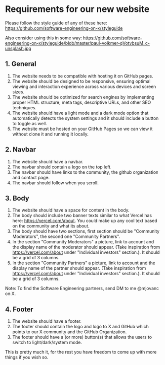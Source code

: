 # Requirements for our new website

Please follow the style guide of any of these here: https://github.com/software-engineering-on-x/styleguide

Also consider using this in some way: https://github.com/software-engineering-on-x/styleguide/blob/master/paul-volkmer-qVotvbsuM_c-unsplash.jpg

## 1. General

1. The website needs to be compatible with hosting it on GitHub pages.
2. The website should be designed to be responsive, ensuring optimal viewing and interaction experience across various devices and screen sizes.
3. The website should be optimized for search engines by implementing proper HTML structure, meta tags, descriptive URLs, and other SEO techniques.
4. The website should have a light mode and a dark mode option that automatically detects the system settings and it should include a button to toggle as well.
5. The website must be hosted on your GitHub Pages so we can view it without clone it and running it locally.

## 2. Navbar

1. The website should have a navbar.
2. The navbar should contain a logo on the top left.
3. The navbar should have links to the community, the github organization and contact page.
4. The navbar should follow when you scroll.

## 3. Body

1. The website should have a space for content in the body.
2. The body should include two banner texts similar to what Vercel has here: https://vercel.com/about. You could make up any cool text based on the community and what its about.
3. The body should have two sections, first section should be "Community Moderators", the second one "Community Partners".
4. In the section "Community Moderators" a picture, link to account and the display name of the moderator should appear. (Take inspiration from https://vercel.com/about under "Individual investors" section.). It should be a grid of 3 columns.
5. In the section "Community Partners" a picture, link to account and the display name of the partner should appear. (Take inspiration from https://vercel.com/about under "Individual investors" section.). It should be a grid of 3 columns.

Note: To find the Software Engineering partners, send DM to me @mjovanc on X.

## 4. Footer

1. The website should have a footer.
2. The footer should contain the logo and logo to X and GitHub which points to our X community and the GitHub Organization.
3. The footer should have a (or more) button(s) that allows the users to switch to light/dark/system mode.

This is pretty much it, for the rest you have freedom to come up with more things if you wish so.

